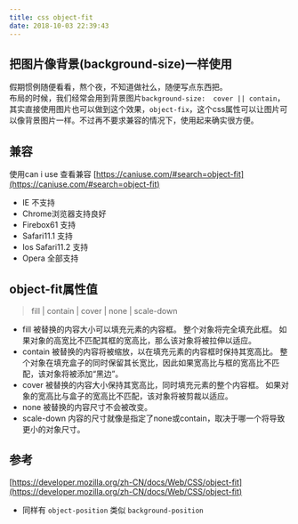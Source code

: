```yaml
---
title: css object-fit
date: 2018-10-03 22:39:43
---
```


## 把图片像背景(background-size)一样使用
假期惯例随便看看，熬个夜，不知道做社么，随便写点东西把。    
布局的时候，我们经常会用到背景图片`background-size:  cover || contain`，其实直接使用图片也可以做到这个效果，`object-fix`，这个css属性可以让图片可以像背景图片一样。不过再不要求兼容的情况下，使用起来确实很方便。

## 兼容
使用can i use 查看兼容 [https://caniuse.com/#search=object-fit](https://caniuse.com/#search=object-fit)
- IE 不支持
- Chrome浏览器支持良好
- Firebox61 支持
- Safari11.1 支持
- Ios Safari11.2 支持
- Opera 全部支持

## object-fit属性值
> fill | contain | cover | none | scale-down

- fill
被替换的内容大小可以填充元素的内容框。 整个对象将完全填充此框。 如果对象的高宽比不匹配其框的宽高比，那么该对象将被拉伸以适应。
- contain
被替换的内容将被缩放，以在填充元素的内容框时保持其宽高比。 整个对象在填充盒子的同时保留其长宽比，因此如果宽高比与框的宽高比不匹配，该对象将被添加“黑边”。
- cover
被替换的内容大小保持其宽高比，同时填充元素的整个内容框。 如果对象的宽高比与盒子的宽高比不匹配，该对象将被剪裁以适应。
- none
被替换的内容尺寸不会被改变。
- scale-down
内容的尺寸就像是指定了none或contain，取决于哪一个将导致更小的对象尺寸。

## 参考
[https://developer.mozilla.org/zh-CN/docs/Web/CSS/object-fit](https://developer.mozilla.org/zh-CN/docs/Web/CSS/object-fit)

- 同样有 `object-position` 类似 `background-position`
  